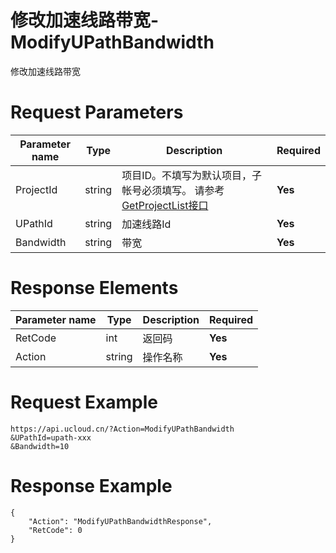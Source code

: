 # 修改加速线路带宽-ModifyUPathBandwidth

修改加速线路带宽

# Request Parameters
|Parameter name|Type|Description|Required|
|---|---|---|---|
|ProjectId|string|项目ID。不填写为默认项目，子帐号必须填写。 请参考[GetProjectList接口](api/summary/get_project_list)|**Yes**|
|UPathId|string|加速线路Id|**Yes**|
|Bandwidth|string|带宽|**Yes**|

# Response Elements
|Parameter name|Type|Description|Required|
|---|---|---|---|
|RetCode|int|返回码|**Yes**|
|Action|string|操作名称|**Yes**|

# Request Example
```
https://api.ucloud.cn/?Action=ModifyUPathBandwidth
&UPathId=upath-xxx
&Bandwidth=10
```

# Response Example
```
{
    "Action": "ModifyUPathBandwidthResponse", 
    "RetCode": 0
}
```

